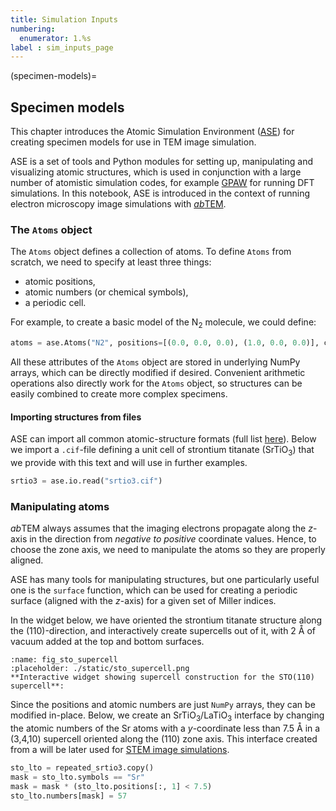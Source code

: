 ```yaml
---
title: Simulation Inputs
numbering:
  enumerator: 1.%s
label : sim_inputs_page
---
```


(specimen-models)=
## Specimen models

This chapter introduces the Atomic Simulation Environment ([ASE](https://wiki.fysik.dtu.dk/ase/)) for creating specimen models for use in TEM image simulation.

ASE is a set of tools and Python modules for setting up, manipulating and visualizing atomic structures, which is used in conjunction with a large number of atomistic simulation codes, for example [GPAW](https://wiki.fysik.dtu.dk/gpaw/) for running DFT simulations. In this notebook, ASE is introduced in the context of running electron microscopy image simulations with [*ab*TEM](https://abtem.github.io/doc/intro.html).

###  The `Atoms` object

The `Atoms` object defines a collection of atoms. To define `Atoms` from scratch, we need to specify at least three things:

* atomic positions,
* atomic numbers (or chemical symbols),
* a periodic cell.

For example, to create a basic model of the N<sub>2</sub> molecule, we could define:

```Python
atoms = ase.Atoms("N2", positions=[(0.0, 0.0, 0.0), (1.0, 0.0, 0.0)], cell=[6, 6, 6])
```

All these attributes of the `Atoms` object are stored in underlying NumPy arrays,   which can be directly modified if desired. Convenient arithmetic operations also directly work for the `Atoms` object, so structures can be easily combined to create more complex specimens.

#### Importing structures from files

ASE can import all common atomic-structure formats (full list [here](https://wiki.fysik.dtu.dk/ase/ase/io/io.html)). Below we import a `.cif`-file defining a unit cell of strontium titanate (SrTiO<sub>3</sub>) that we provide with this text and will use in further examples.

```Python
srtio3 = ase.io.read("srtio3.cif")
```

### Manipulating atoms
*ab*TEM always assumes that the imaging electrons propagate along the $z$-axis in the direction from _negative to positive_ coordinate values. Hence, to choose the zone axis, we need to manipulate the atoms so they are properly aligned.

ASE has many tools for manipulating structures, but one particularly useful one is the `surface` function, which can be used for creating a periodic surface (aligned with the $z$-axis) for a given set of Miller indices.

In the widget below, we have oriented the strontium titanate structure along the (110)-direction, and interactively create supercells out of it, with 2 Å of vacuum added at the top and bottom surfaces.

```{figure} #app:sto_supercell
:name: fig_sto_supercell
:placeholder: ./static/sto_supercell.png
**Interactive widget showing supercell construction for the STO(110) supercell**:
```

Since the positions and atomic numbers are just `NumPy` arrays, they can be modified in-place. Below, we create an SrTiO<sub>3</sub>/LaTiO<sub>3</sub> interface by changing the atomic numbers of the Sr atoms with a $y$-coordinate less than $7.5 \ \mathrm{Å}$ in a (3,4,10) supercell oriented along the (110) zone axis. This interface created from a will be later used for [STEM image simulations](#stem-image-simulation).

```python
sto_lto = repeated_srtio3.copy()
mask = sto_lto.symbols == "Sr"
mask = mask * (sto_lto.positions[:, 1] < 7.5)
sto_lto.numbers[mask] = 57
```